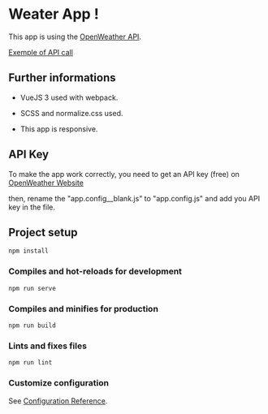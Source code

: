 # Weater App ! 
This app is using the <a href="https://openweathermap.org" target="_blank">OpenWeather API</a>. 

<a href="http://api.openweathermap.org/data/2.5/forecast?lat=44.34&lon=10.99&appid=95542917d76459372397547a96610cd8" target="_blank">Exemple of API call</a> 

## Further informations 
- VueJS 3 used with webpack. 

- SCSS and normalize.css used. 

- This app is responsive. 

## API Key 
To make the app work correctly, you need to get an API key (free) on <a href="https://openweathermap.org/api" target="_blank">OpenWeather Website</a> 

then, rename the "app.config__blank.js" to "app.config.js" and add you API key in the file.

## Project setup
```
npm install
```

### Compiles and hot-reloads for development
```
npm run serve
```

### Compiles and minifies for production
```
npm run build
```

### Lints and fixes files
```
npm run lint
```

### Customize configuration
See [Configuration Reference](https://cli.vuejs.org/config/).
